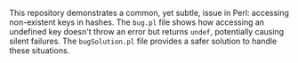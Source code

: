 This repository demonstrates a common, yet subtle, issue in Perl: accessing non-existent keys in hashes.  The `bug.pl` file shows how accessing an undefined key doesn't throw an error but returns `undef`, potentially causing silent failures. The `bugSolution.pl` file provides a safer solution to handle these situations.